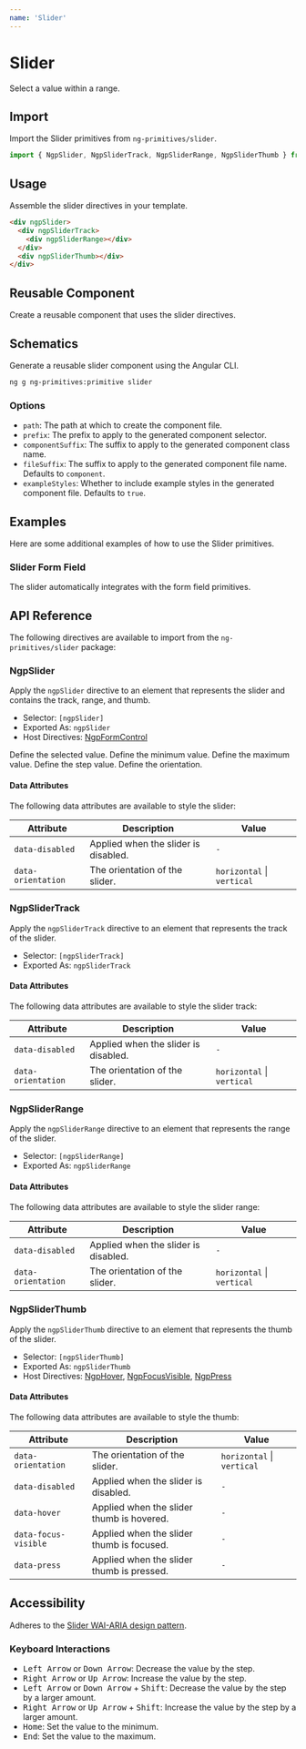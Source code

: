 ```yaml
---
name: 'Slider'
---
```


# Slider

Select a value within a range.

<docs-example name="slider"></docs-example>

## Import

Import the Slider primitives from `ng-primitives/slider`.

```ts
import { NgpSlider, NgpSliderTrack, NgpSliderRange, NgpSliderThumb } from 'ng-primitives/slider';
```

## Usage

Assemble the slider directives in your template.

```html
<div ngpSlider>
  <div ngpSliderTrack>
    <div ngpSliderRange></div>
  </div>
  <div ngpSliderThumb></div>
</div>
```

## Reusable Component

Create a reusable component that uses the slider directives.

<docs-snippet name="slider"></docs-snippet>

## Schematics

Generate a reusable slider component using the Angular CLI.

```bash npm
ng g ng-primitives:primitive slider
```

### Options

- `path`: The path at which to create the component file.
- `prefix`: The prefix to apply to the generated component selector.
- `componentSuffix`: The suffix to apply to the generated component class name.
- `fileSuffix`: The suffix to apply to the generated component file name. Defaults to `component`.
- `exampleStyles`: Whether to include example styles in the generated component file. Defaults to `true`.

## Examples

Here are some additional examples of how to use the Slider primitives.

### Slider Form Field

The slider automatically integrates with the form field primitives.

<docs-example name="slider-form-field"></docs-example>

## API Reference

The following directives are available to import from the `ng-primitives/slider` package:

### NgpSlider

Apply the `ngpSlider` directive to an element that represents the slider and contains the track, range, and thumb.

- Selector: `[ngpSlider]`
- Exported As: `ngpSlider`
- Host Directives: [NgpFormControl](/primitives/form-field)

<prop-details name="ngpSliderValue" type="number">
  Define the selected value.
</prop-details>

<prop-details name="ngpSliderMin" type="number" default="0">
  Define the minimum value.
</prop-details>

<prop-details name="ngpSliderMax" type="number" default="100">
  Define the maximum value.
</prop-details>

<prop-details name="ngpSliderStep" type="number" default="1">
  Define the step value.
</prop-details>

<prop-details name="ngpSliderOrientation" type="'horizontal' | 'vertical'" default="horizontal">
  Define the orientation.
</prop-details>

#### Data Attributes

The following data attributes are available to style the slider:

| Attribute          | Description                          | Value                      |
| ------------------ | ------------------------------------ | -------------------------- |
| `data-disabled`    | Applied when the slider is disabled. | `-`                        |
| `data-orientation` | The orientation of the slider.       | `horizontal` \| `vertical` |

### NgpSliderTrack

Apply the `ngpSliderTrack` directive to an element that represents the track of the slider.

- Selector: `[ngpSliderTrack]`
- Exported As: `ngpSliderTrack`

#### Data Attributes

The following data attributes are available to style the slider track:

| Attribute          | Description                          | Value                      |
| ------------------ | ------------------------------------ | -------------------------- |
| `data-disabled`    | Applied when the slider is disabled. | `-`                        |
| `data-orientation` | The orientation of the slider.       | `horizontal` \| `vertical` |

### NgpSliderRange

Apply the `ngpSliderRange` directive to an element that represents the range of the slider.

- Selector: `[ngpSliderRange]`
- Exported As: `ngpSliderRange`

#### Data Attributes

The following data attributes are available to style the slider range:

| Attribute          | Description                          | Value                      |
| ------------------ | ------------------------------------ | -------------------------- |
| `data-disabled`    | Applied when the slider is disabled. | `-`                        |
| `data-orientation` | The orientation of the slider.       | `horizontal` \| `vertical` |

### NgpSliderThumb

Apply the `ngpSliderThumb` directive to an element that represents the thumb of the slider.

- Selector: `[ngpSliderThumb]`
- Exported As: `ngpSliderThumb`
- Host Directives: [NgpHover](/interactions/hover), [NgpFocusVisible](/interactions/focus-visible), [NgpPress](/interactions/press)

#### Data Attributes

The following data attributes are available to style the thumb:

| Attribute            | Description                               | Value                      |
| -------------------- | ----------------------------------------- | -------------------------- |
| `data-orientation`   | The orientation of the slider.            | `horizontal` \| `vertical` |
| `data-disabled`      | Applied when the slider is disabled.      | `-`                        |
| `data-hover`         | Applied when the slider thumb is hovered. | `-`                        |
| `data-focus-visible` | Applied when the slider thumb is focused. | `-`                        |
| `data-press`         | Applied when the slider thumb is pressed. | `-`                        |

## Accessibility

Adheres to the [Slider WAI-ARIA design pattern](https://www.w3.org/WAI/ARIA/apg/patterns/slider-multithumb).

### Keyboard Interactions

- <kbd>Left Arrow</kbd> or <kbd>Down Arrow</kbd>: Decrease the value by the step.
- <kbd>Right Arrow</kbd> or <kbd>Up Arrow</kbd>: Increase the value by the step.
- <kbd>Left Arrow</kbd> or <kbd>Down Arrow</kbd> + <kbd>Shift</kbd>: Decrease the value by the step by a larger amount.
- <kbd>Right Arrow</kbd> or <kbd>Up Arrow</kbd> + <kbd>Shift</kbd>: Increase the value by the step by a larger amount.
- <kbd>Home</kbd>: Set the value to the minimum.
- <kbd>End</kbd>: Set the value to the maximum.
